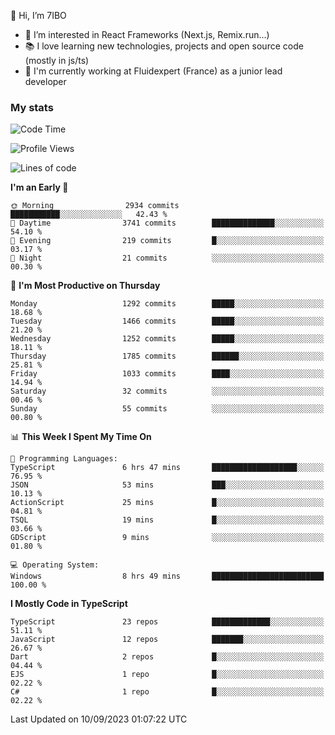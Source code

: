 👋 Hi, I’m 7IBO

- 👀 I’m interested in React Frameworks (Next.js, Remix.run...)
- 📚 I love learning new technologies, projects and open source code (mostly in js/ts)
- 💼 I'm currently working at Fluidexpert (France) as a junior lead developer

### My stats
<!--START_SECTION:waka-->
![Code Time](http://img.shields.io/badge/Code%20Time-157%20hrs%2039%20mins-blue)

![Profile Views](http://img.shields.io/badge/Profile%20Views-0-blue)

![Lines of code](https://img.shields.io/badge/From%20Hello%20World%20I%27ve%20Written-8.1%20million%20lines%20of%20code-blue)

**I'm an Early 🐤** 

```text
🌞 Morning                2934 commits        ███████████░░░░░░░░░░░░░░   42.43 % 
🌆 Daytime                3741 commits        ██████████████░░░░░░░░░░░   54.10 % 
🌃 Evening                219 commits         █░░░░░░░░░░░░░░░░░░░░░░░░   03.17 % 
🌙 Night                  21 commits          ░░░░░░░░░░░░░░░░░░░░░░░░░   00.30 % 
```
📅 **I'm Most Productive on Thursday** 

```text
Monday                   1292 commits        █████░░░░░░░░░░░░░░░░░░░░   18.68 % 
Tuesday                  1466 commits        █████░░░░░░░░░░░░░░░░░░░░   21.20 % 
Wednesday                1252 commits        █████░░░░░░░░░░░░░░░░░░░░   18.11 % 
Thursday                 1785 commits        ██████░░░░░░░░░░░░░░░░░░░   25.81 % 
Friday                   1033 commits        ████░░░░░░░░░░░░░░░░░░░░░   14.94 % 
Saturday                 32 commits          ░░░░░░░░░░░░░░░░░░░░░░░░░   00.46 % 
Sunday                   55 commits          ░░░░░░░░░░░░░░░░░░░░░░░░░   00.80 % 
```


📊 **This Week I Spent My Time On** 

```text
💬 Programming Languages: 
TypeScript               6 hrs 47 mins       ███████████████████░░░░░░   76.95 % 
JSON                     53 mins             ███░░░░░░░░░░░░░░░░░░░░░░   10.13 % 
ActionScript             25 mins             █░░░░░░░░░░░░░░░░░░░░░░░░   04.81 % 
TSQL                     19 mins             █░░░░░░░░░░░░░░░░░░░░░░░░   03.66 % 
GDScript                 9 mins              ░░░░░░░░░░░░░░░░░░░░░░░░░   01.80 % 

💻 Operating System: 
Windows                  8 hrs 49 mins       █████████████████████████   100.00 % 
```

**I Mostly Code in TypeScript** 

```text
TypeScript               23 repos            █████████████░░░░░░░░░░░░   51.11 % 
JavaScript               12 repos            ███████░░░░░░░░░░░░░░░░░░   26.67 % 
Dart                     2 repos             █░░░░░░░░░░░░░░░░░░░░░░░░   04.44 % 
EJS                      1 repo              █░░░░░░░░░░░░░░░░░░░░░░░░   02.22 % 
C#                       1 repo              █░░░░░░░░░░░░░░░░░░░░░░░░   02.22 % 
```




 Last Updated on 10/09/2023 01:07:22 UTC
<!--END_SECTION:waka-->
